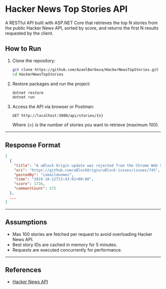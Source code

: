 # Hacker News Top Stories API

A RESTful API built with ASP.NET Core that retrieves the top N stories from the public Hacker News API, sorted by score, and returns the first N results requested by the client.

## How to Run

1. Clone the repository:
   ```bash
   git clone https://github.com/AzaelBarbosa/HackerNewsTopStories.git
   cd HackerNewsTopStories
   ```

2. Restore packages and run the project:
   ```bash
   dotnet restore
   dotnet run
   ```

3. Access the API via browser or Postman:
   ```
   GET http://localhost:5000/api/stories/{n}
   ```

   Where `{n}` is the number of stories you want to retrieve (maximum 100).

---

## Response Format

```json
[
  {
    "title": "A uBlock Origin update was rejected from the Chrome Web Store",
    "uri": "https://github.com/uBlockOrigin/uBlock-issues/issues/745",
    "postedBy": "ismaildonmez",
    "time": "2019-10-12T13:43:01+00:00",
    "score": 1716,
    "commentCount": 572
  },
  ...
]
```

---

## Assumptions

- Max 100 stories are fetched per request to avoid overloading Hacker News API.
- Best story IDs are cached in memory for 5 minutes.
- Requests are executed concurrently for performance.

---


## References

- [Hacker News API](https://github.com/HackerNews/API)
